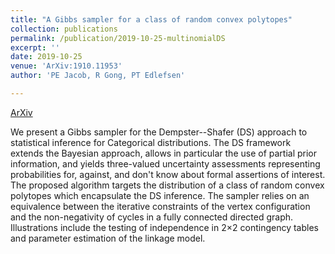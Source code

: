 ```yaml
---
title: "A Gibbs sampler for a class of random convex polytopes"
collection: publications
permalink: /publication/2019-10-25-multinomialDS
excerpt: ''
date: 2019-10-25
venue: 'ArXiv:1910.11953'
author: 'PE Jacob, R Gong, PT Edlefsen'

---
```



[ArXiv](https://arxiv.org/abs/1910.11953)


We present a Gibbs sampler for the Dempster--Shafer (DS) approach to statistical inference for Categorical distributions. The DS framework extends the Bayesian approach, allows in particular the use of partial prior information, and yields three-valued uncertainty assessments representing probabilities for, against, and don't know about formal assertions of interest. The proposed algorithm targets the distribution of a class of random convex polytopes which encapsulate the DS inference. The sampler relies on an equivalence between the iterative constraints of the vertex configuration and the non-negativity of cycles in a fully connected directed graph. Illustrations include the testing of independence in 2×2 contingency tables and parameter estimation of the linkage model.
